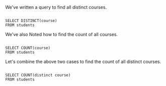 We've written a query to find all distinct courses.

<codeblock language="sql" dbName="students1.db" type="lesson">
<code>
SELECT DISTINCT(course)
FROM students
</code>
</codeblock>

We've also Noted how to find the count of all courses.

<codeblock language="sql" dbName="students1.db" type="lesson">
<code>
SELECT COUNT(course)
FROM students
</code>
</codeblock>

Let's combine the above two cases to find the count of all distinct courses.

<codeblock language="sql" dbName="students1.db" type="lesson">
<code>
SELECT COUNT(distinct course)
FROM students
</code>
</codeblock>